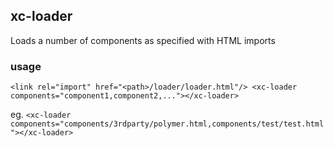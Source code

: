 ## xc-loader

Loads a number of components as specified with HTML imports

### usage

`<link rel="import" href="<path>/loader/loader.html"/>
<xc-loader components="component1,component2,..."></xc-loader>`

eg.
  `<xc-loader components="components/3rdparty/polymer.html,components/test/test.html"></xc-loader>`
